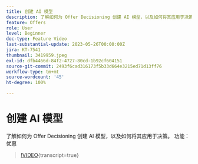 ```yaml
---
title: 创建 AI 模型
description: 了解如何为 Offer Decisioning 创建 AI 模型，以及如何将其应用于决策。
feature: Offers
role: User
level: Beginner
doc-type: Feature Video
last-substantial-update: 2023-05-26T00:00:00Z
jira: KT-7541
thumbnail: 3419959.jpeg
exl-id: dfb4466d-84f2-4727-80cd-1b92cf604151
source-git-commit: 2493f6cad316173f5b33d664e3215ed71d13ff76
workflow-type: tm+mt
source-wordcount: '45'
ht-degree: 100%

---
```


# 创建 AI 模型

了解如何为 Offer Decisioning 创建 AI 模型，以及如何将其应用于决策。
功能：优惠

>[!VIDEO](https://video.tv.adobe.com/v/3419959/?learn=on){transcript=true}
